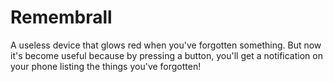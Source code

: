 # Remembrall
A useless device that glows red when you've forgotten something.
But now it's become useful because by pressing a button, you'll get a notification on your phone listing the things you've forgotten!

